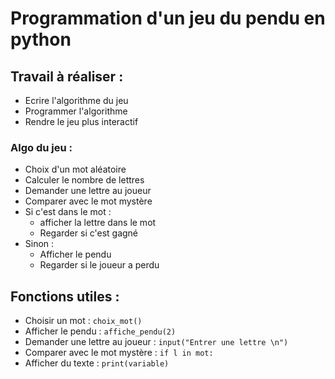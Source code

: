 # Programmation d'un jeu du pendu en python

## Travail à réaliser :
- Ecrire l'algorithme du jeu
- Programmer l'algorithme
- Rendre le jeu plus interactif

### Algo du jeu :
- Choix d'un mot aléatoire
- Calculer le nombre de lettres 
- Demander une lettre au joueur 
- Comparer avec le mot mystère
- Si c'est dans le mot :
  - afficher la lettre dans le mot
  - Regarder si c'est gagné
- Sinon :
  - Afficher le pendu
  - Regarder si le joueur a perdu

## Fonctions utiles :
- Choisir un mot : ```choix_mot()```
- Afficher le pendu : ```affiche_pendu(2)```
- Demander une lettre au joueur : ```input("Entrer une lettre \n")```
- Comparer avec le mot mystère : ```if l in mot: ```
- Afficher du texte : ```print(variable)```
